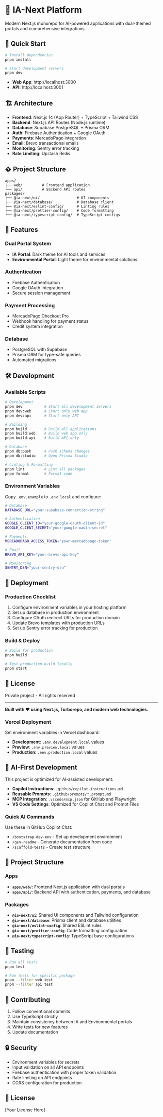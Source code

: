 # 🤖 IA-Next Platform

Modern Next.js monorepo for AI-powered applications with dual-themed portals and comprehensive integrations.

## 🚀 Quick Start

```bash
# Install dependencies
pnpm install

# Start development servers
pnpm dev
```

- **Web App**: http://localhost:3000
- **API**: http://localhost:3001

## 🏗️ Architecture

- **Frontend**: Next.js 14 (App Router) + TypeScript + Tailwind CSS
- **Backend**: Next.js API Routes (Node.js runtime)
- **Database**: Supabase PostgreSQL + Prisma ORM
- **Auth**: Firebase Authentication + Google OAuth
- **Payments**: MercadoPago integration
- **Email**: Brevo transactional emails
- **Monitoring**: Sentry error tracking
- **Rate Limiting**: Upstash Redis

## � Project Structure

```
apps/
├── web/         # Frontend application
└── api/         # Backend API routes
packages/
├── @ia-next/ui/                 # UI components
├── @ia-next/database/           # Database client
├── @ia-next/eslint-config/      # Linting rules
├── @ia-next/prettier-config/    # Code formatting
└── @ia-next/typescript-config/  # TypeScript configs
```

## 🎨 Features

### **Dual Portal System**

- **IA Portal**: Dark theme for AI tools and services
- **Environmental Portal**: Light theme for environmental solutions

### **Authentication**

- Firebase Authentication
- Google OAuth integration
- Secure session management

### **Payment Processing**

- MercadoPago Checkout Pro
- Webhook handling for payment status
- Credit system integration

### **Database**

- PostgreSQL with Supabase
- Prisma ORM for type-safe queries
- Automated migrations

## 🛠️ Development

### **Available Scripts**

```bash
# Development
pnpm dev          # Start all development servers
pnpm dev:web      # Start only web app
pnpm dev:api      # Start only API

# Building
pnpm build        # Build all applications
pnpm build:web    # Build web app only
pnpm build:api    # Build API only

# Database
pnpm db:push      # Push schema changes
pnpm db:studio    # Open Prisma Studio

# Linting & Formatting
pnpm lint         # Lint all packages
pnpm format       # Format code
```

### **Environment Variables**

Copy `.env.example` to `.env.local` and configure:

```bash
# Database
DATABASE_URL="your-supabase-connection-string"

# Authentication
GOOGLE_CLIENT_ID="your-google-oauth-client-id"
GOOGLE_CLIENT_SECRET="your-google-oauth-secret"

# Payments
MERCADOPAGO_ACCESS_TOKEN="your-mercadopago-token"

# Email
BREVO_API_KEY="your-brevo-api-key"

# Monitoring
SENTRY_DSN="your-sentry-dsn"
```

## 🚀 Deployment

### **Production Checklist**

1. Configure environment variables in your hosting platform
2. Set up database in production environment
3. Configure OAuth redirect URLs for production domain
4. Update Brevo templates with production URLs
5. Set up Sentry error tracking for production

### **Build & Deploy**

```bash
# Build for production
pnpm build

# Test production build locally
pnpm start
```

## 📝 License

Private project - All rights reserved

---

**Built with ❤️ using Next.js, Turborepo, and modern web technologies.**

### Vercel Deployment

Set environment variables in Vercel dashboard:

- **Development**: `.env.development.local` values
- **Preview**: `.env.preview.local` values
- **Production**: `.env.production.local` values

## 🤖 AI-First Development

This project is optimized for AI-assisted development:

- **Copilot Instructions**: `.github/copilot-instructions.md`
- **Reusable Prompts**: `.github/prompts/*.prompt.md`
- **MCP Integration**: `.vscode/mcp.json` for GitHub and Playwright
- **VS Code Settings**: Optimized for Copilot Chat and Prompt Files

### Quick AI Commands

Use these in GitHub Copilot Chat:

- `/bootstrap-dev-env` - Set up development environment
- `/gen-readme` - Generate documentation from code
- `/scaffold-tests` - Create test structure

## 📁 Project Structure

### Apps

- **`apps/web/`**: Frontend Next.js application with dual portals
- **`apps/api/`**: Backend API with authentication, payments, and database

### Packages

- **`@ia-next/ui`**: Shared UI components and Tailwind configuration
- **`@ia-next/database`**: Prisma client and database utilities
- **`@ia-next/eslint-config`**: Shared ESLint rules
- **`@ia-next/prettier-config`**: Code formatting configuration
- **`@ia-next/typescript-config`**: TypeScript base configurations

## 🧪 Testing

```bash
# Run all tests
pnpm test

# Run tests for specific package
pnpm --filter web test
pnpm --filter api test
```

## 📝 Contributing

1. Follow conventional commits
2. Use TypeScript strictly
3. Maintain consistency between IA and Environmental portals
4. Write tests for new features
5. Update documentation

## 🔒 Security

- Environment variables for secrets
- Input validation on all API endpoints
- Firebase authentication with proper token validation
- Rate limiting on API endpoints
- CORS configuration for production

## 📄 License

[Your License Here]
